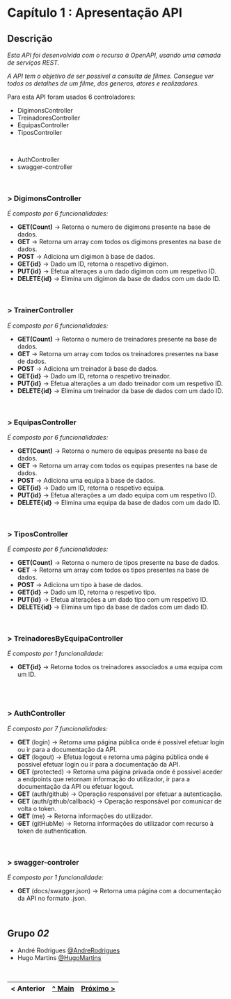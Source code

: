 # Capítulo 1 : Apresentação API

## Descrição

_Esta API foi desenvolvida com o recurso à OpenAPI, usando uma camada de serviços REST._

_A API tem o objetivo de ser possível a consulta de filmes. Consegue ver todos os detalhes de um filme, dos generos, atores e realizadores._


Para esta API foram usados 6 controladores:
* DigimonsController
* TreinadoresController
* EquipasController
* TiposController

</br>

* AuthController
* swagger-controller

</br>

### > **DigimonsController**

_É composto por 6 funcionalidades:_
* **GET(Count)** -> Retorna o numero de digimons presente na base de dados.
* **GET** -> Retorna um array com todos os digimons presentes na base de dados.
* **POST** -> Adiciona um digimon à base de dados.
* **GET{id}** -> Dado um ID, retorna o respetivo digimon.
* **PUT{id}** -> Efetua alteraçes a um dado digimon com um respetivo ID.
* **DELETE{id}** -> Elimina um digimon da base de dados com um dado ID.
<br>


### > **TrainerController**
_É composto por 6 funcionalidades:_
* **GET(Count)** -> Retorna o numero de treinadores presente na base de dados.
* **GET** -> Retorna um array com todos os treinadores presentes na base de dados.
* **POST** -> Adiciona um treinador à base de dados.
* **GET{id}** -> Dado um ID, retorna o respetivo treinador.
* **PUT{id}** -> Efetua alterações a um dado treinador com um respetivo ID.
* **DELETE{id}** -> Elimina um treinador da base de dados com um dado ID.


<br>

### > **EquipasController**
_É composto por 6 funcionalidades:_
* **GET(Count)** -> Retorna o numero de equipas presente na base de dados.
* **GET** -> Retorna um array com todos os equipas presentes na base de dados.
* **POST** -> Adiciona uma equipa à base de dados.
* **GET{id}** -> Dado um ID, retorna o respetivo equipa.
* **PUT{id}** -> Efetua alterações a um dado equipa com um respetivo ID.
* **DELETE{id}** -> Elimina uma equipa da base de dados com um dado ID.

<br>

### > **TiposController**
_É composto por 6 funcionalidades:_
* **GET(Count)** -> Retorna o numero de tipos presente na base de dados.
* **GET** -> Retorna um array com todos os tipos presentes na base de dados.
* **POST** -> Adiciona um tipo à base de dados.
* **GET{id}** -> Dado um ID, retorna o respetivo tipo.
* **PUT{id}** -> Efetua alterações a um dado tipo com um respetivo ID.
* **DELETE{id}** -> Elimina um tipo da base de dados com um dado ID.

<br>

### > **TreinadoresByEquipaController**
_É composto por 1 funcionalidade:_
* **GET{id}** -> Retorna todos os treinadores associados a uma equipa com um ID.

<br>



<br>


### > **AuthController**
_É composto por 7 funcionalidades:_
* **GET** (login) -> Retorna uma página pública onde é possivel efetuar login ou ir para a documentação da API.
* **GET** (logout) -> Efetua logout e retorna uma página pública onde é possivel efetuar login ou ir para a documentação da API.
* **GET** (protected) -> Retorna uma página privada onde é possivel aceder a endpoints que retornam informação do utilizador, ir para a documentação da API ou efetuar logout.
* **GET** (auth/github) -> Operação responsável por efetuar a autenticação.
* **GET** (auth/github/callback) -> Operação responsável por comunicar de volta o token.
* **GET** (me) -> Retorna informações do utilizador.
* **GET** (gitHubMe) -> Retorna informações do utilizador com recurso à token de authentication.


<br>

### > **swagger-controler**
_É composto por 1 funcionalidade:_
* **GET** (docs/swagger.json) -> Retorna uma página com a documentação da API no formato .json.


<br>

## Grupo _02_
* André Rodrigues [@AndreRodrigues](https://github.com/N0rtenh0)
* Hugo Martins [@HugoMartins](https://github.com/HugoTeixeiraMartins)

<br>

|< Anterior | [^ Main](../) | [Próximo >](c2.md)
:--- | :---: | ---: 